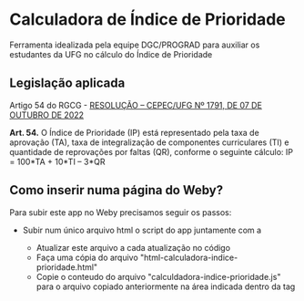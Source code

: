 # Calculadora de Índice de Prioridade

Ferramenta idealizada pela equipe DGC/PROGRAD para auxiliar os estudantes da UFG no cálculo do Índice de Prioridade

## Legislação aplicada
Artigo 54 do RGCG - [RESOLUÇÃO – CEPEC/UFG Nº 1791, DE 07 DE OUTUBRO DE 2022](https://sistemas.ufg.br/consultas_publicas/resolucoes/arquivos/Resolucao_CEPEC_2022_1791.pdf)

**Art. 54.** O Índice de Prioridade (IP) está representado pela taxa de aprovação (TA), taxa de integralização de componentes curriculares (TI) e quantidade de reprovações por faltas (QR), conforme o seguinte cálculo: 
IP = 100\*TA + 10\*TI – 3\*QR 

## Como inserir numa página do Weby?
Para subir este app no Weby precisamos seguir os passos:

- Subir num único arquivo html o script do app juntamente com a <div>
    - Atualizar este arquivo a cada atualização no código
    - Faça uma cópia do arquivo "html-calculadora-indice-prioridade.html"
    - Copie o conteudo do arquivo "calculdadora-indice-prioridade.js" para o arquivo copiado anteriormente na área indicada dentro da tag <script>
    - Salve e faça upload
- Adicionar o javascript para importar o código e o Vue.js somente quando necessário
    - Deve ser adicionado como Tema > Componente HTML/Javascript
    - Colar o conteúdo do arquivo adicionar-tema-weby
    - Atualizar a URL do arquivo HTML criado anteriormente
    - Marcar opções "Inserir conteúdo ao final do documento" e "Publicado"


